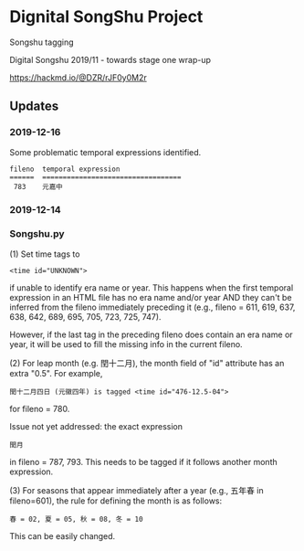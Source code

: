 # Dignital SongShu Project
Songshu tagging

Digital Songshu 2019/11 - towards stage one wrap-up

https://hackmd.io/@DZR/rJF0y0M2r

## Updates

### 2019-12-16
Some problematic temporal expressions identified.

    fileno  temporal expression
    ======  ==================================
     783    元嘉中

### 2019-12-14

### Songshu.py

(1) Set time tags to 
    
    <time id="UNKNOWN">
if unable to identify era name or year. This happens when the first temporal expression in an HTML file has no era name and/or year AND they can't be inferred from the fileno immediately preceding it (e.g., fileno = 611, 619, 637, 638, 642, 689, 695, 705, 723, 725, 747).

However, if the last <time> tag in the preceding fileno does contain an era name or year, it will be used to fill the missing info in the current fileno.  

(2) For leap month (e.g. 閏十二月), the month field of "id" attribute has an extra "0.5". For example,
    
    閏十二月四日 (元徽四年) is tagged <time id="476-12.5-04">
    
for fileno = 780.

Issue not yet addressed: the exact expression 

    閏月
in fileno = 787, 793. This needs to be tagged if it follows another month expression.

(3) For seasons that appear immediately after a year (e.g., 五年春 in fileno=601), the rule for defining the month is as follows:

    春 = 02, 夏 = 05, 秋 = 08, 冬 = 10
This can be easily changed.
